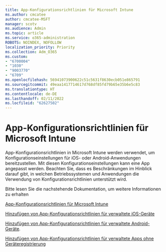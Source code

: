 ```yaml
---
title: App-Konfigurationsrichtlinien für Microsoft Intune
ms.author: cmcatee
author: cmcatee-MSFT
manager: scotv
ms.audience: Admin
ms.topic: article
ms.service: o365-administration
ROBOTS: NOINDEX, NOFOLLOW
localization_priority: Priority
ms.collection: Adm_O365
ms.custom:
- "6700004"
- "1030"
- "9003770"
- "6709"
ms.openlocfilehash: 56941073900622c51c5631f8630ecb051e865791
ms.sourcegitcommit: 49eaa1417714617d768df85fd79b65e35b6e5c83
ms.translationtype: HT
ms.contentlocale: de-DE
ms.lasthandoff: 02/11/2022
ms.locfileid: "62627502"
---
```

# <a name="app-configuration-policies-for-microsoft-intune"></a>App-Konfigurationsrichtlinien für Microsoft Intune

App-Konfigurationsrichtlinien in Microsoft Intune werden verwendet, um Konfigurationseinstellungen für iOS- oder Android-Anwendungen bereitzustellen. Mit diesen Konfigurationseinstellungen kann eine App angepasst werden. Beachten Sie, dass es Beschränkungen im Hinblick darauf gibt, in welchen Betriebssystemen und Anwendungen die Verwendung von Konfigurationsrichtlinien unterstützt wird.

Bitte lesen Sie die nachstehende Dokumentation, um weitere Informationen zu erhalten

[App-Konfigurationsrichtlinien für Microsoft Intune](https://docs.microsoft.com/intune/app-configuration-policies-overview)  

[Hinzufügen von App-Konfigurationsrichtlinien für verwaltete iOS-Geräte](https://docs.microsoft.com/intune/app-configuration-policies-use-ios)  

[Hinzufügen von App-Konfigurationsrichtlinien für verwaltete Android-Geräte](https://docs.microsoft.com/intune/app-configuration-policies-use-android).

[Hinzufügen von App-Konfigurationsrichtlinien für verwaltete Apps ohne Geräteregistrierung](https://docs.microsoft.com/intune/app-configuration-policies-managed-app)
